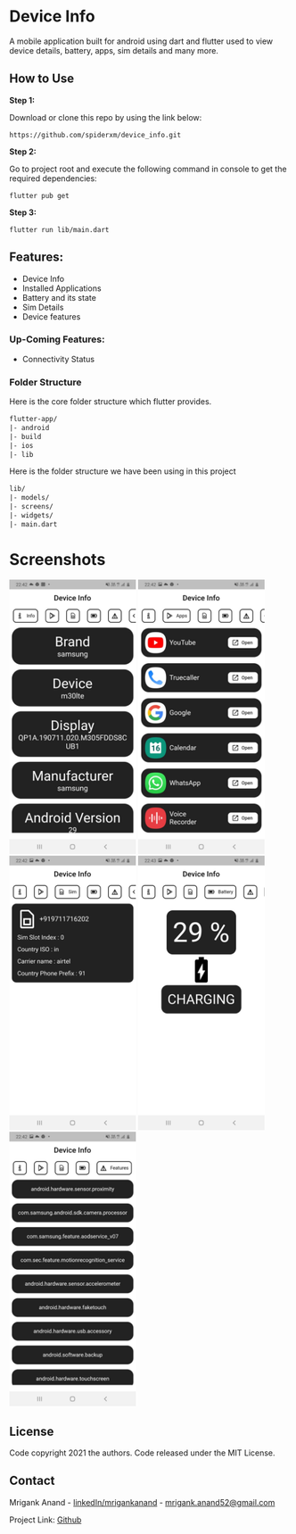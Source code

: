 # Device Info
A mobile application built for android using dart and flutter used to view device details, battery, apps, sim details and many more.

## How to Use 

**Step 1:**

Download or clone this repo by using the link below:

```
https://github.com/spiderxm/device_info.git
```

**Step 2:**

Go to project root and execute the following command in console to get the required dependencies: 

```
flutter pub get 
```

**Step 3:**

```
flutter run lib/main.dart
```

## Features:

* Device Info
* Installed Applications
* Battery and its state
* Sim Details
* Device features 


### Up-Coming Features:

* Connectivity Status


### Folder Structure
Here is the core folder structure which flutter provides.

```
flutter-app/
|- android
|- build
|- ios
|- lib
```

Here is the folder structure we have been using in this project

```
lib/
|- models/
|- screens/
|- widgets/
|- main.dart
```

# Screenshots
<img src="docs/images/1.jpeg" width="45%"></img>
<img src="docs/images/2.jpeg" width="45%"></img>
<img src="docs/images/3.jpeg" width="45%"></img>
<img src="docs/images/4.jpeg" width="45%"></img>
<img src="docs/images/5.jpeg" width="45%"></img>

## License

<!-- Distributed under the MIT License. See `LICENSE` for more information. -->
Code copyright 2021 the authors. Code released under the MIT License.


## Contact


Mrigank Anand - [linkedIn/mrigankanand](https://www.linkedin.com/in/mrigankanand) - mrigank.anand52@gmail.com

Project Link: [Github](https://github.com/spiderxm/device_info)
